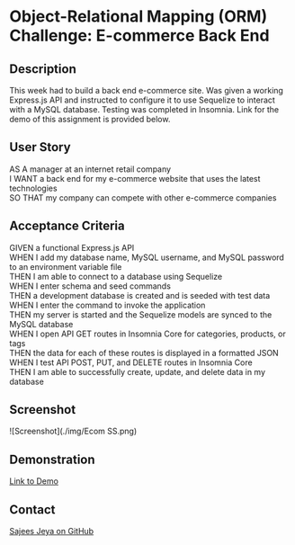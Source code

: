 # Object-Relational Mapping (ORM) Challenge: E-commerce Back End

## Description

This week had to build a back end e-commerce site. Was given a working Express.js API and 
instructed to configure it to use Sequelize to interact with a MySQL database. Testing was completed in Insomnia.
Link for the demo of this assignment is provided below. 

## User Story 

AS A manager at an internet retail company  
I WANT a back end for my e-commerce website that uses the latest technologies  
SO THAT my company can compete with other e-commerce companies

## Acceptance Criteria

GIVEN a functional Express.js API  
WHEN I add my database name, MySQL username, and MySQL password to an environment variable file  
THEN I am able to connect to a database using Sequelize  
WHEN I enter schema and seed commands  
THEN a development database is created and is seeded with test data  
WHEN I enter the command to invoke the application  
THEN my server is started and the Sequelize models are synced to the MySQL database  
WHEN I open API GET routes in Insomnia Core for categories, products, or tags  
THEN the data for each of these routes is displayed in a formatted JSON  
WHEN I test API POST, PUT, and DELETE routes in Insomnia Core  
THEN I am able to successfully create, update, and delete data in my database  

## Screenshot
![Screenshot](./img/Ecom SS.png)

## Demonstration
[Link to Demo](https://drive.google.com/file/d/1BxQ6pnKMFyi5kYr0BuMLUAk9TdQkQ6kK/view)

## Contact 
[Sajees Jeya on GitHub](http://github.com/sajees89)